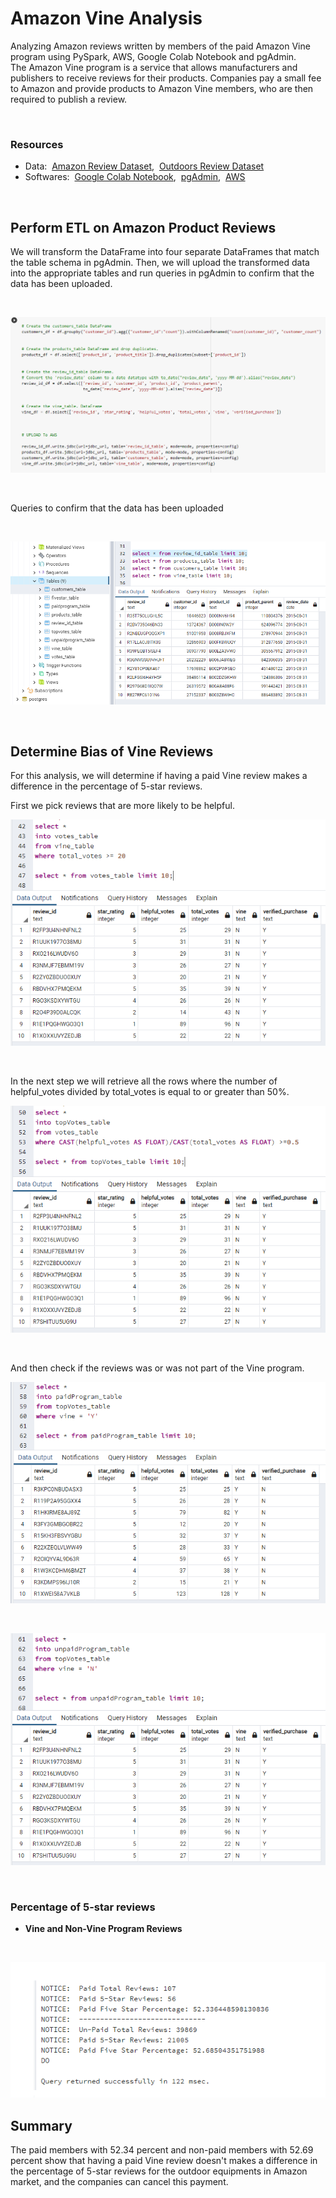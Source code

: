 # Amazon Vine Analysis

Analyzing Amazon reviews written by members of the paid Amazon Vine program using PySpark, AWS, Google Colab Notebook and pgAdmin. <br/>
The Amazon Vine program is a service that allows manufacturers and publishers to receive reviews for their products. Companies pay a small fee to Amazon and provide products to Amazon Vine members, who are then required to publish a review.

<br/>

### Resources
- Data:&nbsp; [Amazon Review Dataset](https://s3.amazonaws.com/amazon-reviews-pds/tsv/index.txt),&nbsp; [Outdoors Review Dataset](https://s3.amazonaws.com/amazon-reviews-pds/tsv/amazon_reviews_us_Outdoors_v1_00.tsv.gz)
- Softwares:&nbsp; [Google Colab Notebook](https://colab.research.google.com/notebooks/welcome.ipynb),&nbsp; [pgAdmin](https://www.enterprisedb.com/downloads/postgres-postgresql-downloads),&nbsp; [AWS](https://aws.amazon.com/)


<br/>

## Perform ETL on Amazon Product Reviews
We will transform the DataFrame into four separate DataFrames that match the table schema in pgAdmin. Then, we will upload the transformed data into the appropriate tables and run queries in pgAdmin to confirm that the data has been uploaded.

<br/>

![01.png](Images/01.png)

<br/>

Queries to confirm that the data has been uploaded

<br/>

![02.png](Images/02.png)


<br/>


## Determine Bias of Vine Reviews
For this analysis, we will determine if having a paid Vine review makes a difference in the percentage of 5-star reviews. 
<br/>

First we pick reviews  that are more likely to be helpful.
<br/>

![03.png](Images/03.png)

<br/>

In the next step we will retrieve all the rows where the number of helpful_votes divided by total_votes is equal to or greater than 50%. <br/>

![04.png](Images/04.png)

<br/>

And then check if the reviews was or was not part of the Vine program. 
<br/>

![05.png](Images/05.png)

<br/>

![06.png](Images/06.png)

<br/>

### Percentage of 5-star reviews

- **Vine and Non-Vine Program Reviews**

<br/>

![07.png](Images/07.png)



## Summary
The paid members with 52.34 percent and non-paid members with 52.69 percent show that having a paid Vine review doesn't makes a difference in the percentage of 5-star reviews for the outdoor equipments in Amazon market, and the companies can cancel this payment.

<br/>




